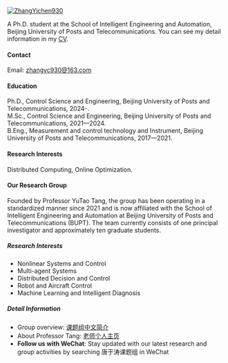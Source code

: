 

[![ZhangYichen930](https://img.shields.io/badge/ZhangYichen930-github-blue?logo=github)](https://github.com/ZhangYichen930)

A Ph.D. student at the School of Intelligent Engineering and Automation, Beijing University of Posts and Telecommunications. You can see my detail information in my <a href="/contents/papers/Curriculum_Vitae.pdf" target="_blank" rel="noopener">CV</a>.

#### Contact

Email: zhangyc930@163.com

#### Education
Ph.D., Control Science and Engineering, Beijing University of Posts and Telecommunications, 2024-.\
M.Sc., Control Science and Engineering, Beijing University of Posts and Telecommunications, 2021—2024.\
B.Eng., Measurement and control technology and Instrument, Beijing University of Posts and Telecommunications, 2017—2021.

#### Research Interests
Distributed Computing, Online Optimization.

#### Our Research Group
Founded by Professor YuTao Tang, the group has been operating in a standardized manner since 2021 and is now affiliated with the School of Intelligent Engineering and Automation at Beijing University of Posts and Telecommunications (BUPT). The team currently consists of one principal investigator and approximately ten graduate students.

##### Research Interests
*   Nonlinear Systems and Control
*   Multi-agent Systems
*   Distributed Decision and Control
*   Robot and Aircraft Control
*   Machine Learning and Intelligent Diagnosis

##### Detail Information
*   Group overview: [课题组中文简介](https://www.tangyutao.org/intro)
*   About Professor Tang: [老师个人主页](https://www.tangyutao.org/)
*   **Follow us with WeChat**: Stay updated with our latest research and group activities by searching 唐于涛课题组 in WeChat
